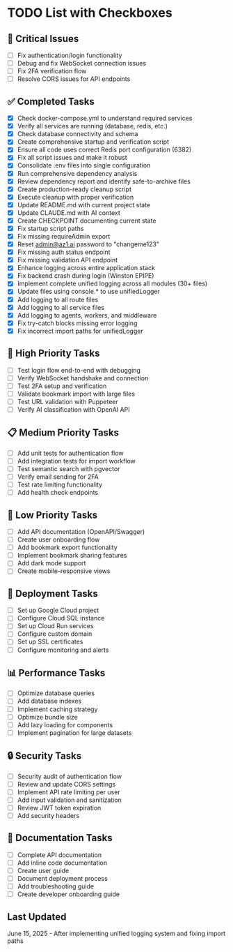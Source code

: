 # TODO List with Checkboxes

## 🚨 Critical Issues
- [ ] Fix authentication/login functionality
- [ ] Debug and fix WebSocket connection issues
- [ ] Fix 2FA verification flow
- [ ] Resolve CORS issues for API endpoints

## ✅ Completed Tasks
- [x] Check docker-compose.yml to understand required services
- [x] Verify all services are running (database, redis, etc.)
- [x] Check database connectivity and schema
- [x] Create comprehensive startup and verification script
- [x] Ensure all code uses correct Redis port configuration (6382)
- [x] Fix all script issues and make it robust
- [x] Consolidate .env files into single configuration
- [x] Run comprehensive dependency analysis
- [x] Review dependency report and identify safe-to-archive files
- [x] Create production-ready cleanup script
- [x] Execute cleanup with proper verification
- [x] Update README.md with current project state
- [x] Update CLAUDE.md with AI context
- [x] Create CHECKPOINT documenting current state
- [x] Fix startup script paths
- [x] Fix missing requireAdmin export
- [x] Reset admin@az1.ai password to "changeme123"
- [x] Fix missing auth status endpoint
- [x] Fix missing validation API endpoint
- [x] Enhance logging across entire application stack
- [x] Fix backend crash during login (Winston EPIPE)
- [x] Implement complete unified logging across all modules (30+ files)
- [x] Update files using console.* to use unifiedLogger
- [x] Add logging to all route files
- [x] Add logging to all service files
- [x] Add logging to agents, workers, and middleware
- [x] Fix try-catch blocks missing error logging
- [x] Fix incorrect import paths for unifiedLogger

## 🔧 High Priority Tasks
- [ ] Test login flow end-to-end with debugging
- [ ] Verify WebSocket handshake and connection
- [ ] Test 2FA setup and verification
- [ ] Validate bookmark import with large files
- [ ] Test URL validation with Puppeteer
- [ ] Verify AI classification with OpenAI API

## 📋 Medium Priority Tasks
- [ ] Add unit tests for authentication flow
- [ ] Add integration tests for import workflow
- [ ] Test semantic search with pgvector
- [ ] Verify email sending for 2FA
- [ ] Test rate limiting functionality
- [ ] Add health check endpoints

## 🎯 Low Priority Tasks
- [ ] Add API documentation (OpenAPI/Swagger)
- [ ] Create user onboarding flow
- [ ] Add bookmark export functionality
- [ ] Implement bookmark sharing features
- [ ] Add dark mode support
- [ ] Create mobile-responsive views

## 🚀 Deployment Tasks
- [ ] Set up Google Cloud project
- [ ] Configure Cloud SQL instance
- [ ] Set up Cloud Run services
- [ ] Configure custom domain
- [ ] Set up SSL certificates
- [ ] Configure monitoring and alerts

## 📊 Performance Tasks
- [ ] Optimize database queries
- [ ] Add database indexes
- [ ] Implement caching strategy
- [ ] Optimize bundle size
- [ ] Add lazy loading for components
- [ ] Implement pagination for large datasets

## 🔒 Security Tasks
- [ ] Security audit of authentication flow
- [ ] Review and update CORS settings
- [ ] Implement API rate limiting per user
- [ ] Add input validation and sanitization
- [ ] Review JWT token expiration
- [ ] Add security headers

## 📝 Documentation Tasks
- [ ] Complete API documentation
- [ ] Add inline code documentation
- [ ] Create user guide
- [ ] Document deployment process
- [ ] Add troubleshooting guide
- [ ] Create developer onboarding guide

## Last Updated
June 15, 2025 - After implementing unified logging system and fixing import paths